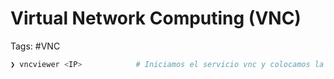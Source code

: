 # Virtual Network Computing (VNC)

Tags: #VNC 

```bash 
❯ vncviewer <IP>            # Iniciamos el servicio vnc y colocamos la passwd 
```